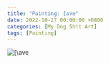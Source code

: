 ```yaml
---
title: "Painting: [ave"
date: 2022-10-27 00:00:00 +0800
categories: [My Dog 5h!t Art]
tags: [Painting]
---
```


![\[\ave](../assets/img/MyDogShitArt/Cave.jpg)
